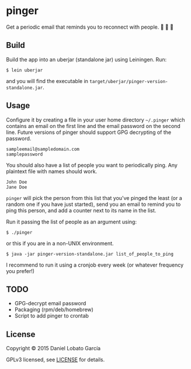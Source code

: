 # pinger

Get a periodic email that reminds you to reconnect with people. :two_women_holding_hands: :couple: :two_men_holding_hands: 

## Build

Build the app into an uberjar (standalone jar) using Leiningen. Run:

    $ lein uberjar

and you will find the executable in `target/uberjar/pinger-version-standalone.jar`.

## Usage

Configure it by creating a file in your user home directory `~/.pinger` which contains
an email on the first line and the email password on the second line. Future versions
of pinger should support GPG decrypting of the password.

    sampleemail@sampledomain.com
    samplepassword

You should also have a list of people you want to periodically ping. Any plaintext file
with names should work.

    John Doe
    Jane Doe

`pinger` will pick the person from this list that you've pinged the least (or a random one if
you have just started), send you an email to remind you to ping this person, and add a counter
next to its name in the list.

Run it passing the list of people as an argument using:

    $ ./pinger

or this if you are in a non-UNIX environment.

    $ java -jar pinger-version-standalone.jar list_of_people_to_ping

I recommend to run it using a cronjob every week (or whatever frequency you prefer!)

## TODO

* GPG-decrypt email password
* Packaging (rpm/deb/homebrew)
* Script to add pinger to crontab

## License

Copyright © 2015 Daniel Lobato García

GPLv3 licensed, see [LICENSE](LICENSE) for details.
